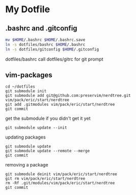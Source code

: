 
# My Dotfile

## .bashrc and .gitconfig

```bash
mv $HOME/.bashrc $HOME/.bashrc.save
ln -s dotfiles/bashrc $HOME/.bashrc
ln -s dotfiles/gitconfig $HOME/.gitconfig
```
dotfiles/bashrc call dotfiles/gitrc for git prompt

## vim-packages

```
cd ~/dotfiles
git submodule init
git submodule add git@github.com:preservim/nerdtree.git vim/pack/eric/start/nerdtree
git add .gitmodules vim/pack/eric/start/nerdtree
git commit
```

get the submodule if you didn't get it yet


```
git submodule update --init
```

updating packages

```
git submodule update 
git submodule update --remote --merge
git commit
```

removing a package

```
git submodule deinit vim/pack/eric/start/nerdtree
git rm vim/pack/eric/start/nerdtree
rm -Rf .git/modules/vim/pack/eric/start/nerdtree
git commit
```



